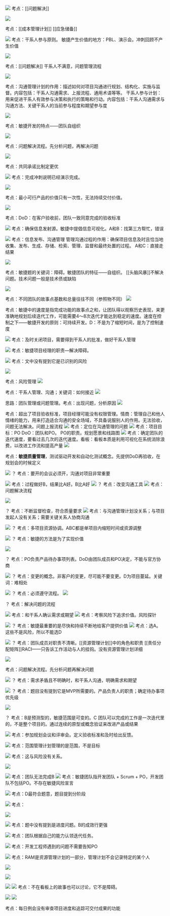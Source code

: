 
![](https://raw.githubusercontent.com/a812305914/PMP/main/img/202211142042655.png)
考点：[[问题解决]]

![](https://raw.githubusercontent.com/a812305914/PMP/main/img/202211142042169.png)

考点：[[成本管理计划]] [[应急储备]]

![](https://raw.githubusercontent.com/a812305914/PMP/main/img/202211142044778.png)
考点：干系人参与原则。
敏捷产生价值的地方：PBL、演示会。冲刺回顾不产生价值

![](https://raw.githubusercontent.com/a812305914/PMP/main/img/202211142046484.png)

考点：[[问题解决]]  干系人不满意，问题管理流程

![](https://raw.githubusercontent.com/a812305914/PMP/main/img/202211142047518.png)

考点：沟通管理计划的作用：描述如何对项目沟通进行规划、结构化、实施与监督。内容包括：干系人沟通需求、上报流程、通用术语等等。
干系人参与计划：用来促进干系人有效参与决策和执行的策略和行动。内容包括：干系人沟通需求与沟通方法、关键干系人的当前参与程度和期望参与度

![](https://raw.githubusercontent.com/a812305914/PMP/main/img/202211142051609.png)

考点：敏捷开发的特点——团队自组织

![](https://raw.githubusercontent.com/a812305914/PMP/main/img/202211142052216.png)

考点：问题解决流程。先分析问题，再解决问题

![](https://raw.githubusercontent.com/a812305914/PMP/main/img/202211142052830.png)

考点：共同承诺比制定更优

![](https://raw.githubusercontent.com/a812305914/PMP/main/img/202211142053571.png)
考点：完成冲刺说明已经演示完成。

![](https://raw.githubusercontent.com/a812305914/PMP/main/img/202211142054050.png)

考点：最小可行产品的价值只有一次性，无法持续交付价值。

![](https://raw.githubusercontent.com/a812305914/PMP/main/img/202211142054325.png)

考点：DoD：在客户验收前，团队一致同意完成的验收标准

![](https://raw.githubusercontent.com/a812305914/PMP/main/img/202211142057557.png)
考点：确保信息发射源。敏捷中提倡信息可视化。A和B：找第三方帮忙，错误

![](https://raw.githubusercontent.com/a812305914/PMP/main/img/202211142100836.png)
考点：信息发布、沟通管理
管理沟通过程的作用：确保项目信息及时且恰当地收集、发布、生成、存储、检索、管理、监督和最终处置的过程。
A和C：直接走结果

![](https://raw.githubusercontent.com/a812305914/PMP/main/img/202211142103448.png)

考点：敏捷题的关键词：障碍。敏捷团队的特征——自组织。
[[头脑风暴]]不解决问题。技术问题一般是技术债或缺陷

![](https://raw.githubusercontent.com/a812305914/PMP/main/img/202211142104225.png)

考点：不同团队的故事点基数和总量往往不同（参照物不同）
![](https://raw.githubusercontent.com/a812305914/PMP/main/img/202211142128975.png)

考点：敏捷中的速度是指完成功能的故事点之和，让团队得以观察历史表现，来更准确地规划后续迭代工作，可能需要4～8次迭代才能达到稳定的速度。速度在控制之下——敏捷开发的原则：可持续开发。D：不是为了缩短时间，是为了控制速度

![](https://raw.githubusercontent.com/a812305914/PMP/main/img/202211142130484.png)
考点：及时关闭项目，需要得到干系人的批准，做好干系人管理

![](https://raw.githubusercontent.com/a812305914/PMP/main/img/202211142130059.png)
考点：敏捷项目经理的职责—解决障碍。

![](https://raw.githubusercontent.com/a812305914/PMP/main/img/202211142131694.png)
考点：文中没有提到它是已识别的风险

![](https://raw.githubusercontent.com/a812305914/PMP/main/img/202211142132133.png)

考点：风险管理
![](https://raw.githubusercontent.com/a812305914/PMP/main/img/202211142133907.png)

考点：干系人管理、沟通；关键词：如何接近
![](https://raw.githubusercontent.com/a812305914/PMP/main/img/202211142133857.png)

思路：团队管理或问题管理。考点：出现问题，分析原因
![](https://raw.githubusercontent.com/a812305914/PMP/main/img/202211142134706.png)


考点：超出了项目验收标准，项目经理可能没有权限管理。情商：管理自己和他人情绪的能力，用来打造适合沟通的安全场域，不具备说服别人的作用。无法验收，问题无法解决。问题上报流程
![](https://raw.githubusercontent.com/a812305914/PMP/main/img/202211201453357.png)
考点：定位在沟通管理的问题
![](https://raw.githubusercontent.com/a812305914/PMP/main/img/202211142135293.png)
考点：项目目标：PO  DoO：团队和PO。
PO的职责。规划愿景和线路图
![](https://raw.githubusercontent.com/a812305914/PMP/main/img/202211142136967.png)
考点：确定团队的迭代速度，要看过去几次的迭代速度。看板：看板本质是利用可视化在系统消除浪费，以改进工作流和提高产量
![](https://raw.githubusercontent.com/a812305914/PMP/main/img/202211142137202.png)

考点：**敏捷质量管理**，测试驱动开发和自动化测试概念。先提供DoD再验收，在规划会的时候定义

![](https://raw.githubusercontent.com/a812305914/PMP/main/img/202211142151542.png)
？ 考点：要开的会议必须开，沟通对项目非常重要

![](https://raw.githubusercontent.com/a812305914/PMP/main/img/202211142154668.png)
考点：过程做好B，结果比A好。B比A好
![](https://raw.githubusercontent.com/a812305914/PMP/main/img/202211142155185.png)
？ 考点：改变沟通工具
![](https://raw.githubusercontent.com/a812305914/PMP/main/img/202211201608287.png)
考点：问题解决流程

![](https://raw.githubusercontent.com/a812305914/PMP/main/img/202211142157938.png)

？ 考点：不断监督检查，符合质量要求
![](https://raw.githubusercontent.com/a812305914/PMP/main/img/202211201615040.png)
考点：与沟通管理计划没关系；与项目发起人没有关系；需要关键关系人协商沟通

![](https://raw.githubusercontent.com/a812305914/PMP/main/img/202211142158050.png)
？ 考点：多项目资源协调。ABC都是单项目内缩短时间或资源调整

![](https://raw.githubusercontent.com/a812305914/PMP/main/img/202211142201968.png)
？ 考点：敏捷的方法是为了实现价值

![](https://raw.githubusercontent.com/a812305914/PMP/main/img/202211142203783.png)

？ 考点：PO负责产品待办事项列表。DoD由团队成员和PO决定，不能与官方协商

![](https://raw.githubusercontent.com/a812305914/PMP/main/img/202211142207592.png)
？ 考点：变更的概念。非客户的变更，尽可能不要变更。D为项目蔓延。关键词：难相处

![](https://raw.githubusercontent.com/a812305914/PMP/main/img/202211142208450.png)
？ 考点：必须遵守流程。
![](https://raw.githubusercontent.com/a812305914/PMP/main/img/202211142210240.png)

？ 考点：解决问题的流程

![](https://raw.githubusercontent.com/a812305914/PMP/main/img/202211142212901.png)
考点：和干系人确认需求或期望
![](https://raw.githubusercontent.com/a812305914/PMP/main/img/202211142216622.png)
考点：考察风险下追求价值。风险探针

![](https://raw.githubusercontent.com/a812305914/PMP/main/img/202211142217866.png)
？ 考点：敏捷最重要的是尽快和持续不断地给客户提供价值
![](https://raw.githubusercontent.com/a812305914/PMP/main/img/202211201647450.png)
考点：选A。这些不是风险，所以不能选D

![](https://raw.githubusercontent.com/a812305914/PMP/main/img/202211142218229.png)
？ 考点：团队成员对职责不清晰。[[资源管理计划]]中的角色和职责
[[责任分配矩阵]]RACI——只告诉工作活动与人的挂钩。没有资源管理计划详细

![](https://raw.githubusercontent.com/a812305914/PMP/main/img/202211142222257.png)

考点：问题解决流程。先分析问题再解决问题

![](https://raw.githubusercontent.com/a812305914/PMP/main/img/202211142223182.png)
？ 考点：需求矛盾且不明确时，和干系人沟通，明确需求和期望

![](https://raw.githubusercontent.com/a812305914/PMP/main/img/202211142224428.png)
？ 考点：题目没有提到它是MVP所需要的。产品负责人的职责；确定待办事项优先级

![](https://raw.githubusercontent.com/a812305914/PMP/main/img/202211142224479.png)

？ 考点：B是预测型的，敏捷范围是可变的。C 团队可以完成的工作是一次迭代里的，不是整个项目的。通过连续的原型或概念验证来改进产品或结果

![](https://raw.githubusercontent.com/a812305914/PMP/main/img/202211152052805.png)
考点：参加规划会议和评审会。定义验收标准和及时给出反馈。

![](https://raw.githubusercontent.com/a812305914/PMP/main/img/202211201704808.png)
考点：范围管理计划管理的是范围，不是目标

![](https://raw.githubusercontent.com/a812305914/PMP/main/img/202211201709789.png)
 考点：这与风险没有关系。

![](https://raw.githubusercontent.com/a812305914/PMP/main/img/202211201717860.png)

![](https://raw.githubusercontent.com/a812305914/PMP/main/img/202211201721279.png)
考点：团队无法完成B
![](https://raw.githubusercontent.com/a812305914/PMP/main/img/202211201722924.png)
考点：敏捷团队指开发团队 + Scrum + PO，开发团队不包括PO。不存在敏捷风险宣言

![](https://raw.githubusercontent.com/a812305914/PMP/main/img/202211201723024.png)
考点：D最符合题意，题目提到分阶段

![](https://raw.githubusercontent.com/a812305914/PMP/main/img/202211201723947.png)
考点：

![](https://raw.githubusercontent.com/a812305914/PMP/main/img/202211201731085.png)

![](https://raw.githubusercontent.com/a812305914/PMP/main/img/202211201733514.png)
考点：题中没有提到是进度问题。B的成效行更强

![](https://raw.githubusercontent.com/a812305914/PMP/main/img/202211201733780.png)
考点：团队根据自己的能力认领迭代任务。

![](https://raw.githubusercontent.com/a812305914/PMP/main/img/202211201739465.png)
考点：开发工程师遇到的问题不需要告知PO

![](https://raw.githubusercontent.com/a812305914/PMP/main/img/202211201746909.png)
考点：RAM是资源管理计划的一部分，管理计划不会记录特定的某个人

![](https://raw.githubusercontent.com/a812305914/PMP/main/img/202211201748305.png)


![](https://raw.githubusercontent.com/a812305914/PMP/main/img/202211202358029.png)

![](https://raw.githubusercontent.com/a812305914/PMP/main/img/202211210004921.png)
![](https://raw.githubusercontent.com/a812305914/PMP/main/img/202211210008413.png)
考点：不在看板上的故事也可以讨论，它不是障碍。

![](https://raw.githubusercontent.com/a812305914/PMP/main/img/202211210017451.png)
![](https://raw.githubusercontent.com/a812305914/PMP/main/img/202211210018654.png)

考点：每日例会没有审查项目进度和追踪可交付成果的功能